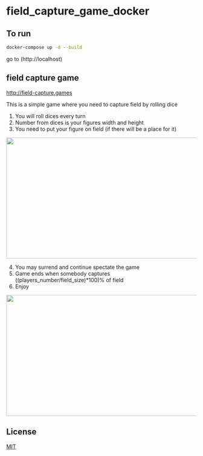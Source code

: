 # field_capture_game_docker

## To run

```bash
docker-compose up -d --build
```
go to (http://localhost)

## field capture game

http://field-capture.games

This is a simple game where you need to capture field by rolling dice
1. You will roll dices every turn
2. Number from dices is your figures width and height
3. You need to put your figure on field (if there will be a place for it)

<img src="https://media.giphy.com/media/W3kbNrmehVMgqLwQ23/giphy.gif" width="512" height="320" />

4. You may surrend and continue spectate the game
5. Game ends when somebody captures ((players_number/field_size)\*100)% of field
6. Enjoy

<img src="https://media.giphy.com/media/iJacKoCMkcltW6QZEf/giphy.gif" width="512" height="320" />

## License
[MIT](https://choosealicense.com/licenses/mit/)
